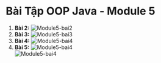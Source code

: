 # Bài Tập OOP Java - Module 5

1. **Bài 2:**
    ![Module5-bai2](../image/Module4-bai2.png)
2. **Bài 3:**
    ![Module5-bai3](../image/Module4-bai3.png)
3. **Bài 4:**
    ![Module5-bai4](../image/Module4-bai4.png)  
4. **Bài 5:**
    ![Module5-bai4](../image/Module4-bai5_1.png)  
    ![Module5-bai4](../image/Module4-bai5_2.png)  